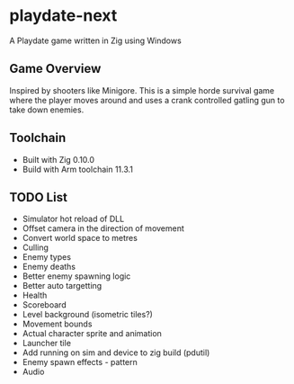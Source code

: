 # playdate-next
A Playdate game written in Zig using Windows

## Game Overview
Inspired by shooters like Minigore. This is a simple horde survival game where the player moves around and uses a crank controlled gatling gun to take down enemies.

## Toolchain
- Built with Zig 0.10.0
- Build with Arm toolchain 11.3.1

## TODO List
* Simulator hot reload of DLL
* Offset camera in the direction of movement
* Convert world space to metres
* Culling
* Enemy types
* Enemy deaths
* Better enemy spawning logic
* Better auto targetting
* Health
* Scoreboard
* Level background (isometric tiles?)
* Movement bounds
* Actual character sprite and animation
* Launcher tile
* Add running on sim and device to zig build (pdutil)
* Enemy spawn effects - pattern
* Audio
